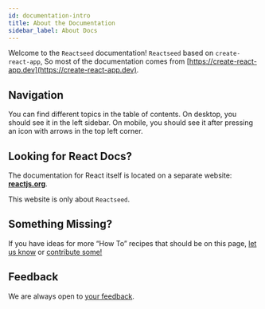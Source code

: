 ```yaml
---
id: documentation-intro
title: About the Documentation
sidebar_label: About Docs
---
```


Welcome to the `Reactseed` documentation! `Reactseed` based on `create-react-app`, So most of the documentation comes from [https://create-react-app.dev](https://create-react-app.dev).

## Navigation

You can find different topics in the table of contents. On desktop, you should see it in the left sidebar. On mobile, you should see it after pressing an icon with arrows in the top left corner.

## Looking for React Docs?

The documentation for React itself is located on a separate website: **[reactjs.org](https://reactjs.org/)**.

This website is only about `Reactseed`.

## Something Missing?

If you have ideas for more “How To” recipes that should be on this page, [let us know](https://github.com/reactseed/reactseed/issues) or [contribute some!](https://github.com/reactseed/reactseed/tree/master/docusaurus/docs)

## Feedback

We are always open to [your feedback](https://github.com/facebook/reactseed/issues).
